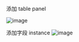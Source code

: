 添加 table panel

![image](https://github.com/huhaiqng/DevOpsNote/assets/27908115/9f8f033f-90c9-4bf1-8592-ce1cbd094e36)

添加字段 instance
![image](https://github.com/huhaiqng/DevOpsNote/assets/27908115/9fc8aa0b-3d89-4e11-813a-c7a221d27052)

